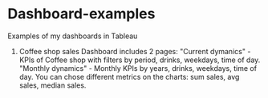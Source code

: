 # Dashboard-examples
Examples of my dashboards in Tableau

1. Coffee shop sales
Dashboard includes 2 pages:
"Current dymanics" - KPIs of Coffee shop with filters by period, drinks, weekdays, time of day. 
"Monthly dynamics" - Monthly KPIs by years, drinks, weekdays, time of day.
You can chose different metrics on the charts: sum sales, avg sales, median sales.
